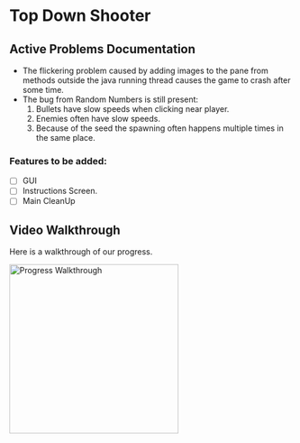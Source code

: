 # Top Down Shooter

## Active Problems Documentation

* The flickering  problem caused by adding images to the pane from methods outside the java running thread causes the game to crash after some time.
* The bug from Random Numbers is still present: 
    1. Bullets have slow speeds when  clicking  near player.
    2. Enemies often have  slow speeds.
    3. Because of the seed the spawning often happens multiple times in the same place.


### Features to be added:

- [ ] GUI
- [ ] Instructions Screen.
- [ ] Main CleanUp

## Video Walkthrough

Here is a walkthrough of our progress.

<img src='http://g.recordit.co/5zfsdIXkmM.gif' title='Progress Walkthrough' width='300' alt='Progress Walkthrough' />


